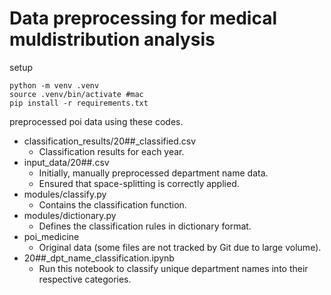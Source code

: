 # Data preprocessing for medical muldistribution analysis
setup
```terminal
python -m venv .venv
source .venv/bin/activate #mac
pip install -r requirements.txt
```
preprocessed poi data using these codes.
- classification_results/20##_classified.csv
    - Classification results for each year.
- input_data/20##.csv
    - Initially, manually preprocessed department name data.
    - Ensured that space-splitting is correctly applied.
- modules/classify.py
    - Contains the classification function.
- modules/dictionary.py
    - Defines the classification rules in dictionary format.
- poi_medicine
    - Original data (some files are not tracked by Git due to large volume).
- 20##_dpt_name_classification.ipynb
    - Run this notebook to classify unique department names into their respective categories.